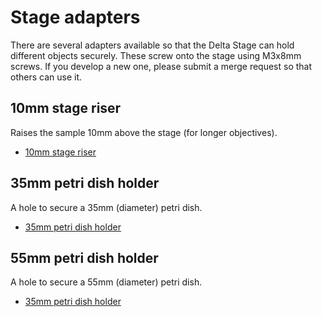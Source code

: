 # Stage adapters

There are several adapters available so that the Delta Stage can hold different objects securely.  These screw onto the stage using M3x8mm screws.  If you develop a new one, please submit a merge request so that others can use it.

## 10mm stage riser

Raises the sample 10mm above the stage (for longer objectives).

* [10mm stage riser](../models/10mm_riser.stl)

## 35mm petri dish holder

A hole to secure a 35mm (diameter) petri dish.

* [35mm petri dish holder](35mm_petri_dish.md)

## 55mm petri dish holder

A hole to secure a 55mm (diameter) petri dish.

* [35mm petri dish holder](../models/35mm_petri_dish_holder.stl)
